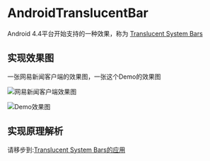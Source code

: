 # AndroidTranslucentBar

Android 4.4平台开始支持的一种效果，称为 [Translucent System Bars](http://developer.android.com/about/versions/android-4.4.html#UI)

## 实现效果图

一张网易新闻客户端的效果图，一张这个Demo的效果图

![网易新闻客户端效果图](http://d.hiphotos.baidu.com/image/pic/item/b90e7bec54e736d1e4af09169d504fc2d5626974.jpg)

![Demo效果图](http://d.hiphotos.baidu.com/image/pic/item/79f0f736afc3793149100337edc4b74543a911b7.jpg)

## 实现原理解析

请移步到:[Translucent System Bars的应用](https://github.com/D-clock/Doc/blob/master/UI/Translucent%20System%20Bars%E7%9A%84%E5%BA%94%E7%94%A8.md)




